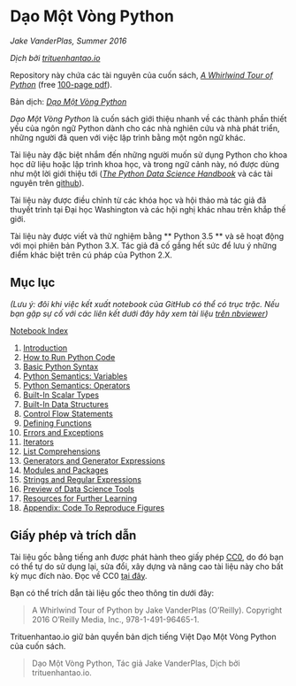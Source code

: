 # Dạo Một Vòng Python

*Jake VanderPlas, Summer 2016*

*Dịch bởi [trituenhantao.io](https://trituenhantao.io)*

Repository này chứa các tài nguyên của cuốn sách,
[*A Whirlwind Tour of Python*](http://www.oreilly.com/programming/free/a-whirlwind-tour-of-python.csp) (free [100-page pdf](http://www.oreilly.com/programming/free/files/a-whirlwind-tour-of-python.pdf)).

Bản dịch: [*Dạo Một Vòng Python*](https://github.com/trituenhantaoio/DaoMotVongPython/releases/download/ebook/Dao-Mot-Vong-Python-A-Whirlwind-Tour-Of-Python_trituenhantao.io.pdf)

*Dạo Một Vòng Python* là cuốn sách giới thiệu nhanh về các thành phần thiết yếu 
của ngôn ngữ Python dành cho các nhà nghiên cứu và nhà phát triển, 
những người đã quen với việc lập trình bằng một ngôn ngữ khác.

Tài liệu này đặc biệt nhắm đến những người muốn sử dụng Python cho khoa học dữ liệu 
hoặc lập trình khoa học, và trong ngữ cảnh này, nó được dùng như một lời giới thiệu tới
([*The Python Data Science Handbook*](http://shop.oreilly.com/product/0636920034919.do) và các tài nguyên trên [github](https://github.com/jakevdp/PythonDataScienceHandbook)).

Tài liệu này được điều chỉnh từ các khóa học và hội thảo mà tác giả đã thuyết trình tại Đại học Washington 
và các hội nghị khác nhau trên khắp thế giới.

Tài liệu này được viết và thử nghiệm bằng ** Python 3.5 ** và sẽ hoạt động với mọi phiên bản Python 3.X. 
Tác giả đã cố gắng hết sức để lưu ý những điểm khác biệt trên cú pháp của Python 2.X.


## Mục lục

*(Lưu ý: đôi khi việc kết xuất notebook của GitHub có thể có trục trặc. 
Nếu bạn gặp sự cố với các liên kết dưới đây hãy xem tài liệu
[trên nbviewer](http://nbviewer.jupyter.org/github/jakevdp/WhirlwindTourOfPython/blob/master/Index.ipynb))*

[Notebook Index](http://nbviewer.jupyter.org/github/jakevdp/WhirlwindTourOfPython/blob/master/Index.ipynb)

1. [Introduction](http://nbviewer.jupyter.org/github/jakevdp/WhirlwindTourOfPython/blob/master/00-Introduction.ipynb)
2. [How to Run Python Code](http://nbviewer.jupyter.org/github/jakevdp/WhirlwindTourOfPython/blob/master/01-How-to-Run-Python-Code.ipynb)
3. [Basic Python Syntax](http://nbviewer.jupyter.org/github/jakevdp/WhirlwindTourOfPython/blob/master/02-Basic-Python-Syntax.ipynb)
4. [Python Semantics: Variables](http://nbviewer.jupyter.org/github/jakevdp/WhirlwindTourOfPython/blob/master/03-Semantics-Variables.ipynb)
5. [Python Semantics: Operators](http://nbviewer.jupyter.org/github/jakevdp/WhirlwindTourOfPython/blob/master/04-Semantics-Operators.ipynb)
6. [Built-In Scalar Types](http://nbviewer.jupyter.org/github/jakevdp/WhirlwindTourOfPython/blob/master/05-Built-in-Scalar-Types.ipynb)
7. [Built-In Data Structures](http://nbviewer.jupyter.org/github/jakevdp/WhirlwindTourOfPython/blob/master/06-Built-in-Data-Structures.ipynb)
8. [Control Flow Statements](http://nbviewer.jupyter.org/github/jakevdp/WhirlwindTourOfPython/blob/master/07-Control-Flow-Statements.ipynb)
9. [Defining Functions](http://nbviewer.jupyter.org/github/jakevdp/WhirlwindTourOfPython/blob/master/08-Defining-Functions.ipynb)
10. [Errors and Exceptions](http://nbviewer.jupyter.org/github/jakevdp/WhirlwindTourOfPython/blob/master/09-Errors-and-Exceptions.ipynb)
11. [Iterators](http://nbviewer.jupyter.org/github/jakevdp/WhirlwindTourOfPython/blob/master/10-Iterators.ipynb)
12. [List Comprehensions](http://nbviewer.jupyter.org/github/jakevdp/WhirlwindTourOfPython/blob/master/11-List-Comprehensions.ipynb)
13. [Generators and Generator Expressions](http://nbviewer.jupyter.org/github/jakevdp/WhirlwindTourOfPython/blob/master/12-Generators.ipynb)
14. [Modules and Packages](http://nbviewer.jupyter.org/github/jakevdp/WhirlwindTourOfPython/blob/master/13-Modules-and-Packages.ipynb)
15. [Strings and Regular Expressions](http://nbviewer.jupyter.org/github/jakevdp/WhirlwindTourOfPython/blob/master/14-Strings-and-Regular-Expressions.ipynb)
16. [Preview of Data Science Tools](http://nbviewer.jupyter.org/github/jakevdp/WhirlwindTourOfPython/blob/master/15-Preview-of-Data-Science-Tools.ipynb)
17. [Resources for Further Learning](http://nbviewer.jupyter.org/github/jakevdp/WhirlwindTourOfPython/blob/master/16-Further-Resources.ipynb)
18. [Appendix: Code To Reproduce Figures](http://nbviewer.jupyter.org/github/jakevdp/WhirlwindTourOfPython/blob/master/17-Figures.ipynb)


## Giấy phép và trích dẫn

Tài liệu gốc bằng tiếng anh được phát hành theo giấy phép [CC0](LICENSE),
do đó bạn có thể tự do sử dụng lại, sửa đổi, xây dựng và nâng cao
tài liệu này cho bất kỳ mục đích nào.
Đọc về CC0 [tại đây](https://creativecommons.org/share-your-work/public-domain/cc0/).

Bạn có thể trích dẫn tài liệu gốc theo thông tin dưới đây:
> A Whirlwind Tour of Python by Jake VanderPlas (O’Reilly). Copyright 2016 O’Reilly Media, Inc., 978-1-491-96465-1.

Trituenhantao.io giữ bản quyền bản dịch tiếng Việt Dạo Một Vòng Python của cuốn sách.
> Dạo Một Vòng Python, Tác giả Jake VanderPlas, Dịch bởi trituenhantao.io.
